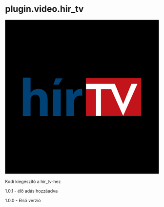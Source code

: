 # plugin.video.hir_tv
![Logo](icon.png)

Kodi kiegészítő a hir_tv-hez

1.0.1 - élő adás hozzáadva

1.0.0 - Első verzió
